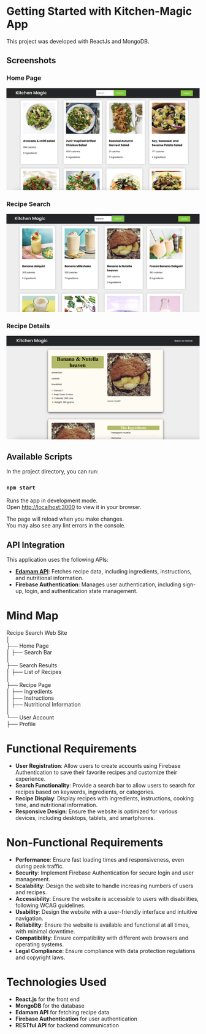 # Getting Started with Kitchen-Magic App

This project was developed with ReactJs and MongoDB.

## Screenshots

### Home Page
![Home Page](https://github.com/Dilipjp/recipe/blob/main/screenshots/Screenshot%202024-03-26%20at%2020.17.12.png)

### Recipe Search
![Recipe Search](https://github.com/Dilipjp/recipe/blob/main/screenshots/Screenshot%202024-03-26%20at%2020.17.31.png)

### Recipe Details
![Recipe Details](https://github.com/Dilipjp/recipe/blob/main/screenshots/Screenshot%202024-03-26%20at%2020.17.43.png)

## Available Scripts

In the project directory, you can run:

### `npm start`

Runs the app in development mode.\
Open [http://localhost:3000](http://localhost:3000) to view it in your browser.

The page will reload when you make changes.\
You may also see any lint errors in the console.

## API Integration

This application uses the following APIs:

- **[Edamam API](https://api.edamam.com)**: Fetches recipe data, including ingredients, instructions, and nutritional information.  
- **Firebase Authentication**: Manages user authentication, including sign-up, login, and authentication state management.  

# Mind Map

Recipe Search Web Site  
│  
├── Home Page  
│ ├── Search Bar  
│  
├── Search Results  
│ ├── List of Recipes  
│  
├── Recipe Page  
│ ├── Ingredients  
│ ├── Instructions  
│ ├── Nutritional Information  
│  
└── User Account  
   ├── Profile  

# Functional Requirements

- **User Registration**: Allow users to create accounts using Firebase Authentication to save their favorite recipes and customize their experience.  
- **Search Functionality**: Provide a search bar to allow users to search for recipes based on keywords, ingredients, or categories.  
- **Recipe Display**: Display recipes with ingredients, instructions, cooking time, and nutritional information.  
- **Responsive Design**: Ensure the website is optimized for various devices, including desktops, tablets, and smartphones.  

# Non-Functional Requirements

- **Performance**: Ensure fast loading times and responsiveness, even during peak traffic.  
- **Security**: Implement Firebase Authentication for secure login and user management.  
- **Scalability**: Design the website to handle increasing numbers of users and recipes.  
- **Accessibility**: Ensure the website is accessible to users with disabilities, following WCAG guidelines.  
- **Usability**: Design the website with a user-friendly interface and intuitive navigation.  
- **Reliability**: Ensure the website is available and functional at all times, with minimal downtime.  
- **Compatibility**: Ensure compatibility with different web browsers and operating systems.  
- **Legal Compliance**: Ensure compliance with data protection regulations and copyright laws.  

# Technologies Used

- **React.js** for the front end  
- **MongoDB** for the database  
- **Edamam API** for fetching recipe data  
- **Firebase Authentication** for user authentication  
- **RESTful API** for backend communication  
